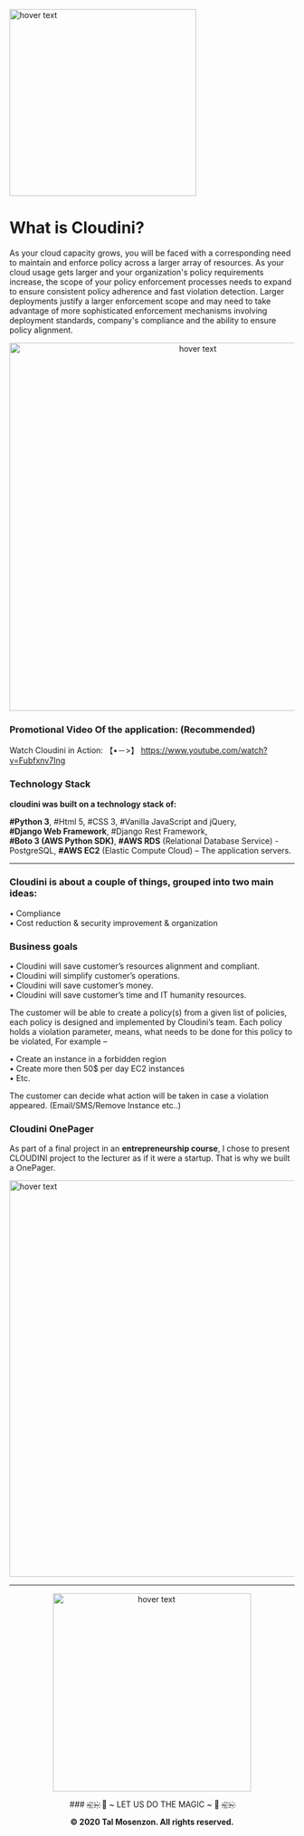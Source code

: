 <p align="left">
  <img src="https://i.ibb.co/r0SKNc1/Cloudini.png" width="330" title="hover text">  
</p>

# What is Cloudini?
As your cloud capacity grows, you will be faced with a corresponding need to maintain and enforce policy across a larger array of resources. As your cloud usage gets larger and your organization's policy requirements increase, the scope of your policy enforcement processes needs to expand to ensure consistent policy adherence and fast violation detection. Larger deployments justify a larger enforcement scope and may need to take advantage of more sophisticated enforcement mechanisms involving deployment standards, company's compliance and the ability to ensure policy alignment.

<p align="center">
  <img src="https://imagizer.imageshack.com/img924/7334/BLDleG.png" width="650" title="hover text">  
</p>

###  Promotional Video Of the application: (Recommended) 

Watch Cloudini in Action:
【•－>】 https://www.youtube.com/watch?v=Fubfxnv7Ing

### Technology Stack 

**cloudini was built on a technology stack of:**

**#Python 3**, #Html 5, #CSS 3, #Vanilla JavaScript and jQuery, <br/>
**#Django Web Framework**, #Django Rest Framework, <br/>
**#Boto 3 (AWS Python SDK)**, **#AWS RDS** (Relational Database Service) - PostgreSQL, 
**#AWS EC2** (Elastic Compute Cloud) – The application servers. 

-------

### Cloudini is about a couple of things, grouped into two main ideas:

• Compliance <br/>
• Cost reduction & security improvement & organization
 
### Business goals  

• Cloudini will save customer’s resources alignment and compliant. <br/>
• Cloudini will simplify customer’s operations. <br/>
• Cloudini will save customer’s money. <br/>
• Cloudini will save customer’s time and IT humanity resources. <br/>

The customer will be able to create a policy(s) from a given list of policies, each policy is designed and implemented by Cloudini’s team. Each policy holds a violation parameter, means, what needs to be done for this policy to be violated, For example – <br/>

• Create an instance in a forbidden region <br/>
• Create more then 50$ per day EC2 instances <br/>
• Etc. <br/>

The customer can decide what action will be taken in case a violation appeared. (Email/SMS/Remove Instance etc..)

 ### Cloudini OnePager

As part of a final project in an **entrepreneurship course**, I chose to present CLOUDINI project to the lecturer as if it were a startup.
That is why we built a OnePager.
<p align="left">
  <img src="https://imagizer.imageshack.com/img924/4778/jg5zTU.png" width="700" title="hover text">  
</p> 

-------

<p align="center">
  <img src="https://drasticnews.com/wp-content/uploads/2019/12/Amazon-Web-Services_logo835x396.png" width="350" title="hover text">  
</p>

<p align="center">
   ### ~҉ ҉~҉   🎀  ~ LET US DO THE MAGIC ~  🎀  ~҉ ҉~҉ 
</p>

<p align="center">
  <b>© 2020 Tal Mosenzon.  All rights reserved.</b>
</p>


